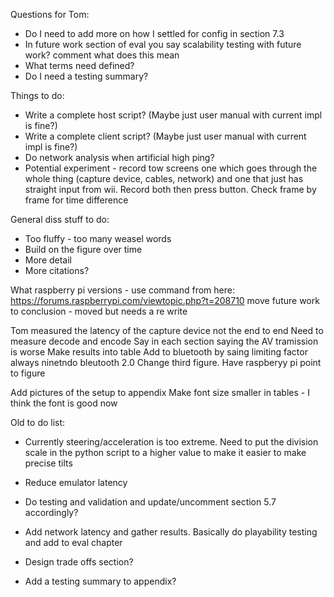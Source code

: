 Questions for Tom:

- Do I need to add more on how I settled for config in section 7.3
- In future work section of eval you say scalability testing with future work? comment what does this mean
- What terms need defined?
- Do I need a testing summary? 

Things to do:
- Write a complete host script? (Maybe just user manual with current impl is fine?)
- Write a complete client script? (Maybe just user manual with current impl is fine?)
- Do network analysis when artificial high ping?
- Potential experiment - record tow screens one which goes through the whole thing (capture device, cables, network) and one that just has straight input from wii. Record both then press button. Check frame by frame for time difference

General diss stuff to do:
- Too fluffy - too many weasel words
- Build on the figure over time
- More detail
- More citations?


What raspberry pi versions - use command from here: https://forums.raspberrypi.com/viewtopic.php?t=208710
move future work to conclusion - moved but needs a re write

Tom measured the latency of the capture device not the end to end 
Need to measure decode and encode
Say in each section saying the AV tramission is worse
Make results into table
Add to bluetooth by saing limiting factor always ninetndo bleutooth 2.0
Change third figure. Have raspberyy pi point to figure

Add pictures of the setup to appendix
Make font size smaller in tables - I think the font is good now

Old to do list:
- Currently steering/acceleration is too extreme. Need to put the division scale in the python script to a higher value to make it easier to make precise tilts
- Reduce emulator latency 

- Do testing and validation and update/uncomment section 5.7 accordingly?

- Add network latency and gather results. Basically do playability testing and add to eval chapter

- Design trade offs section?
- Add a testing summary to appendix?

